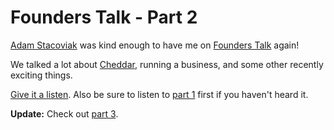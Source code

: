 # Founders Talk - Part 2

[Adam Stacoviak](https://twitter.com/adamstac) was kind enough to have me on [Founders Talk](http://5by5.tv/founderstalk/39) again!

We talked a lot about [Cheddar](http://cheddarapp.com), running a business, and some other recently exciting things.

[Give it a listen](http://5by5.tv/founderstalk/39). Also be sure to listen to [part 1](http://5by5.tv/founderstalk/38) first if you haven't heard it.

**Update:** Check out [part 3](http://samsoff.es/posts/founders-talk-part-3).
